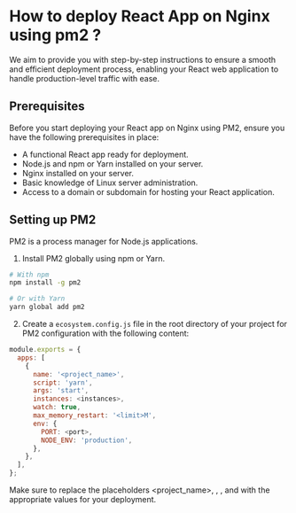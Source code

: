 # How to deploy React App on Nginx using pm2 ?

We aim to provide you with step-by-step instructions to ensure a smooth and efficient deployment process, enabling your React web application to handle production-level traffic with ease.

## Prerequisites

Before you start deploying your React app on Nginx using PM2, ensure you have the following prerequisites in place:

- A functional React app ready for deployment.
- Node.js and npm or Yarn installed on your server.
- Nginx installed on your server.
- Basic knowledge of Linux server administration.
- Access to a domain or subdomain for hosting your React application.

## Setting up PM2

PM2 is a process manager for Node.js applications. 

1. Install PM2 globally using npm or Yarn.

```sh
# With npm
npm install -g pm2

# Or with Yarn
yarn global add pm2
```

2. Create a `ecosystem.config.js` file in the root directory of your project for PM2 configuration with the following content:

```js
module.exports = {
  apps: [
    {
      name: '<project_name>',
      script: 'yarn',
      args: 'start',
      instances: <instances>,
      watch: true,
      max_memory_restart: '<limit>M',
      env: {
        PORT: <port>,
        NODE_ENV: 'production',
      },
    },
  ],
};
```

Make sure to replace the placeholders <project_name>, <instances>, <limit>, and <port> with the appropriate values for your deployment.
